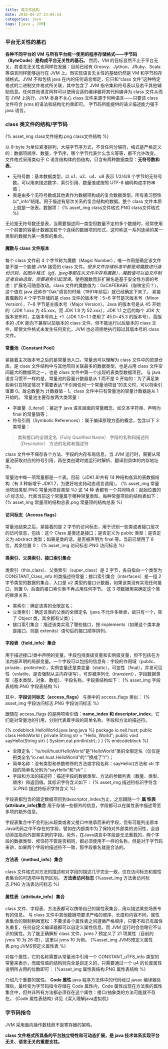 ```yaml
---
title: 类文件结构
date: 2018-04-27 23:04:54
categories: java
tags: [java , JVM]
---
```

### 平台无关性的基石
**各种不同平台的 VM 与所有平台统一使用的程序存储格式——字节码（ByteCode）是构成平台无关性的基石。**
然而，VM 的目标显然不止于平台无关，其语言无关性也同样在发展：目前已经有 Groovy、Jython、JRuby、Scala 等语言同样能够运行在 JVM 上。而实现语言无关性的基础仍然是 VM 和字节码存储格式。JVM 不和包括 java 在内的任何语言绑定，它只和“class 文件”这种特定格式的二进制文件格式所关联，其中包含了 JVM 指令集和符号表以及若干其他辅助信息。任何其他语言同样可以使用合适的编译器将其代码编译为 class 文件从而在 JVM 上执行，JVM 本身不关心 class 文件来源于何种语言——只要该 class 文件符合 jvms 的语法和结构化约束即可。
字节码所能提供的语义描述能力强于 java 语言。

### class 类文件的结构/字节码
{% asset_img class文件结构.png class文件结构 %}

以 8-byte 为单位紧凑排列，大端字节序方式，不含任何分隔符，格式是严格定义的：数据项顺序、数量，字节序，哪个字节代表什么含义等等，都不允许改变。
文件格式采用类似于 C 语言结构体的伪结构，只含有两种数据类型：**无符号数和表**。
* 无符号数：基本数据类型，以 u1、u2、u4、u8 表示 1/2/4/8 个字节的无符号数。可以用来描述数字、索引引用、数量值或按照 UTF-8 编码构成字符串值；
* 表是由多个无符号数或其他表作为数据项构成的复合数据类型。所有表习惯性以“\_info”结尾。用于描述有层次关系的复合结构的数据。整个 class 文件本质上就是一张表。数据项：
{% asset_img class文件格式.PNG class文件格式 %}

无论是无符号数还是表，当需要描述同一类型但数量不定的多个数据时，经常使用一个前置的容量计数器加若干个连续的数据项的形式，这时称这一系列连续的某一类型的数据为某一类型的集合。

#### 魔数与 class 文件版本
每个 class 文件前 4 个字节称为魔数（Magic Number），唯一作用是确定该文件是不是一个能被 JVM 接受的 class 文件。_很多文件存储标准中都是用魔数进行身份识别，如图片格式（gif、jpeg等都在头文件中存有魔数），魔数值可以由文件制定者自由选取，但要避免引起混淆_。使用魔数而非扩展名是基于安全性方面的考虑：扩展名可随意改动。class 文件的魔数值为：0xCAFEBABE（咖啡宝贝？），这个值在 java 还称作“Oak”语言的时候（1991年前后）就已经确定下来了。
紧接着魔数的 4 个字节存储的是 class 文件的版本号：5~6 字节是次版本号（Minor Version），7~8 字节是主版本号（Major Version）。Java 的版本号是从 45 开始的（JDK 1.xxx 为 45.xxx，而 JDK 1.8 为 52.xxx），JDK 1.1 之后的每个 JDK 大版本发布时，主版本号向上 +1（JDK 1.0~1.1 使用了 45.0~45.3 的版本号），高版本的 JDK 能向下兼容以前版本的 class 文件，但不能运行以后版本的 class 文件，即使文件格式未发生任何变化，JVM 也必须拒绝执行超过其版本号的 class 文件。

#### 常量池（Constant Pool）
紧接着主次版本号之后的是常量池入口，常量池可以理解为 class 文件中的资源仓库，是 class 文件结构中与其他项目关联最多的数据类型，也是占用 class 文件空间最大的数据项之一，也是 class 文件中第一个出现的表类型数据项目。
与 java 语言习惯不一样的是，常量池的容量计数器是从 1 而不是 0 开始的：为了满足某些索引在特定情况下需要表达“不引用任何一个常量池项目”的含义时，可以将索引值置 0。故总数量为 计数器值 - 1。class 文件中只有常量池的容量计数器是从 1 开始的。
常量池主要存放两大类常量：
* 字面量（Literal）：接近于 java 语言层面的常量概念，如文本字符串、声明为 final 的常量值等；
* 符号引用（Symbolic References）：属于编译原理方面的概念，包含以下 3 类常量：
> 类和接口的全限定名（Fully Qualified Name）
> 字段的名称和描述符（Descriptor）
> 方法的名称和描述符

class 文件中不保存各个方法、字段的内存布局信息，当 JVM 运行时，需要从常量池获取对应的符号引用，再在类创建时或运行时解析、翻译到具体的内存地址中。

常量池中每一项常量都是一个表。目前（JDK1.8)共有 14 种结构各异的表数据结构（有 3 种新增于 JDK1.7，为更好地支持动态语言调用）。
{% asset_img 常量池项目类型.PNG 常量池项目类型 %}
这 14 种 表都有一个共同特点：起始位置的 u1 标志位，代表当前这个常量属于哪种常量类型。每种常量项目的结构表如下：
{% asset_img 常量项的结构总表.png 常量项的结构总表 %}

#### 访问标志（Access flags）
常量池结束之后，紧接着的是 2 字节的访问标志，用于识别一些类或者接口层次的访问信息，包括：这个 Class 是类还是接口；是否定义为 public 类型；是否定义为 abstract 类型；如果是类的话，是否被声明为 final 等。当前已使用了 8 位，其余位置 0：
{% asset_img 访问标志.PNG 访问标志 %}

#### 类索引、父类索引、接口索引集合
类索引（this_class）、父类索引（super_class）是 2 字节，各自指向一个类型为 CONSTANT_Class_info 的类描述符常量；接口索引集合（interfaces）是一组 2 字节类型的数据的集合，入口是 u2 类型的接口计数器，如果该类没有实现任何接口，则置 0，后面的接口索引表不再占用任何字节。
这 3 项数据用来确定这个类的继承关系：
* 类索引：确定该类的全限定名；
* 父类索引：确定该类的父类的全限定名（java 不允许多继承，故只有一个，除了 Object 类，其余都有父类）；
* 接口索引集合：描述该类实现了哪些接口，按 implements（如果这个类本身是接口，则是 extends）语句后的接口顺序排列。

#### 字段表（field_info）集合
用于描述接口/类中声明的变量。字段包括类级变量和实例级变量，但不包括在方法内部声明的局部变量。一个字段可以包括的信息有：字段的作用域（public、private、protected），实例变量还是类变量（static），可变性（final），并发可见性（volatile，是否强制从主内存读写），可否被序列化（transient），字段数据类型（基本类型、对象、数组）、字段名称。字段表结构如下：
{% asset_img 字段表结构.PNG 字段表结构 %}

其中，**字段访问标志（access_flags）** 与类中的 access_flags 类似：
{% asset_img 字段访问标志.PNG 字段访问标志 %}

跟随在 access_flags 的是两项索引值：**name_index 和 descriptor_index**，它们是对常量池的引用，分别代表着字段的简单名称、字段和方法的描述符。

{% codeblock HelloWorld.java lang:java  %}
package io.neil.hust;
public class HelloWorld {
    private String str = "Hello, World";
    public void sayHello(String str) {
        System.out.println(str);
    }
}
{% endcodeblock %}
* 全限定名：“io/neil/hust/HelloWorld”是"HelloWorld"类的全限定名（仅仅是把类全名“io.neil.hust.HelloWorld”的“.”换成了“/”）；
* 简单名称：没有类型和参数修饰的方法或字段名称：sayHello()方法和 str 字段的简单名分别为“sayHello”和“str”；
* 字段和方法的描述符：描述字段的数据类型、方法的参数列表（数量、类型、顺序）和返回值。其标识字符含义如下：
{% asset_img 描述符标识字符含义.PNG 描述符标识字符含义 %}

字段表都包含的固定数据项目到descriptor_index为止，之后跟随一个 **属
性表(attribute_info)集合** 用于存储一些额外的信息，字段都可以在属性表中描述零至多项的额外信息。

字段表集合中不会列出从超类或者父接口中继承而来的字段，但有可能列出原本Java代码之中不存在的字段，譬如在内部类中为了保持对外部类的访问性，会自动添加指向外部类实例的字段。另外，在Java语言中字段是无法重载的，两个字段的数据类型、修饰符不管是否相同，都必须使用不一样的名称，但是对于字节码来讲，如果两个字段的描述符不一致，那字段重名就是合法的。

#### 方法表（method_info）集合
class 文件格式对方法的描述和对字段的描述几乎完全一致，仅在访问标志和属性表集合的可选项中有所区别。
**方法表访问标志**
{%asset_img 方法表访问标志.PNG 方法表访问标志 %}

#### 属性表（attribute_info）集合
class 文件、字段表、方法表都可以携带自己的属性表集合，用以描述某些场景专有的信息。
与 class 文件中其他数据项要求严格的顺序、长度和内容不同，属性表集合的限制稍微宽松：不要求各个属性表之间遵循严格顺序，只要不和已有属性名重复，任何自定义编译器都可以自定义属性信息。而 JVM 运行时会忽略它不认识的属性。为了能正确解析 class 文件，jvms 7 预定义了 21 项属性（目前的 jvms 10 为 26 项），这里以 jvms 10 为例。
{%asset_img JVMS预定义属性表.png JVMS预定义属性表 %}

对每个属性，它的名称需要从常量池中引用一个 CONSTANT_uTF8_info 类型的常量来表示，而属性值的结构则完全是自定义的，只需要通过一个 u4 的长度属性说明所占用的位数即可：
{%asset_img 属性表结构.PNG 属性表结构 %}

介绍几个重要的属性。
**Code 属性**
java 程序方法体中的代码经过 javac 编译器处理后，最终变为字节码指令存储在 Code 属性内，Code 属性出现在方法表的属性集合中，但并非所有方法都必须存在这个属性：接口/抽象类的方法可能就不存在。
{Code 属性表结构}
详见《深入理解java虚拟机》

### 字节码指令
JVM 采用面向操作数栈而不是寄存器的架构。

**class 文件格式所具备的平台独立特性和可动态扩展，是 java 技术体系实现平台无关、语言无关的重要支柱。**
